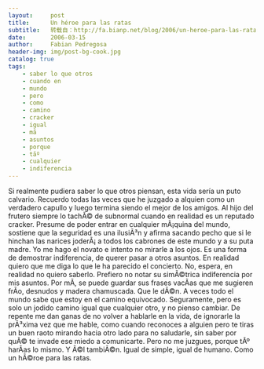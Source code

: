 ```yaml
---
layout:     post
title:      Un héroe para las ratas
subtitle:   转载自：http://fa.bianp.net/blog/2006/un-heroe-para-las-ratas/
date:       2006-03-15
author:     Fabian Pedregosa
header-img: img/post-bg-cook.jpg
catalog: true
tags:
    - saber lo que otros
    - cuando en
    - mundo
    - pero
    - como
    - camino
    - cracker
    - igual
    - mã
    - asuntos
    - porque
    - tãº
    - cualquier
    - indiferencia
---
```


Si realmente pudiera saber lo que otros piensan, esta vida sería un
puto calvario. Recuerdo todas las veces que he juzgado a alquien como un
verdadero capullo y luego termina siendo el mejor de los amigos. Al hijo
del frutero siempre lo tachÃ© de subnormal cuando en realidad es un
reputado cracker. Presume de poder entrar en cualquier mÃ¡quina del
mundo, sostiene que la seguridad es una ilusiÃ³n y afirma sacando pecho
que si le hinchan las narices joderÃ¡ a todos los cabrones de este mundo
y a su puta madre. Yo me hago el novato e intento no mirarle a los ojos.
Es una forma de demostrar indiferencia, de querer pasar a otros asuntos.
En realidad quiero que me diga lo que le ha parecido el concierto. No,
espera, en realidad no quiero saberlo. Prefiero no notar su simÃ©trica
indiferencia por mis asuntos. Por mÃ­, se puede guardar sus frases
vacÃ­as que me sugieren frÃ­o, desnudos y madera chamuscada. Que le
dÃ©n. A veces todo el mundo sabe que estoy en el camino equivocado.
Seguramente, pero es solo un jodido camino igual que cualquier otro, y
no pienso cambiar. De repente me dan ganas de no volver a hablarle en la
vida, de ignorarle la prÃ³xima vez que me hable, como cuando reconoces a
alguien pero te tiras un buen raoto mirando hacia otro lado para no
saludarle, sin saber por quÃ© te invade ese miedo a comunicarte. Pero no
me juzgues, porque tÃº harÃ­as lo mismo. Y Ã©l tambiÃ©n. Igual de
simple, igual de humano. Como un hÃ©roe para las ratas.
